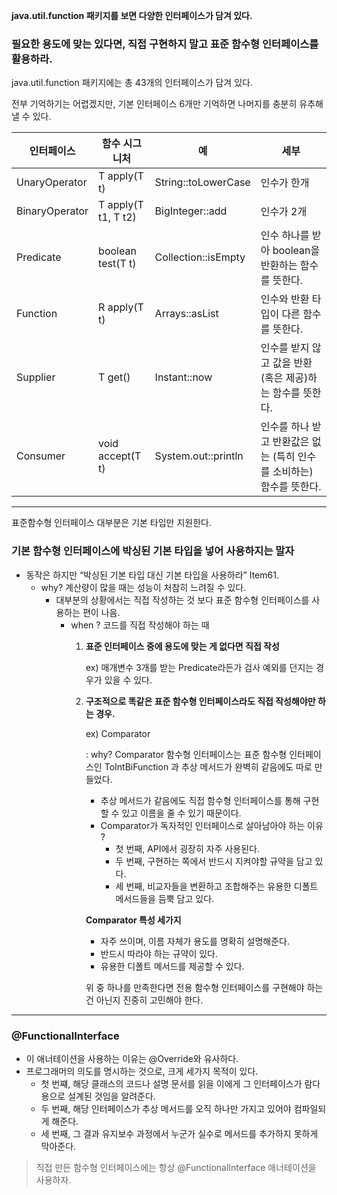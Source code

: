 **java.util.function 패키지를 보면 다양한 인터페이스가 담겨 있다.** 

### **필요한 용도에 맞는 있다면, 직접 구현하지 말고 표준 함수형 인터페이스를 활용하라.**

java.util.function 패키지에는 총 43개의 인터페이스가 담겨 있다. 

전부 기억하기는 어렵겠지만, 기본 인터페이스 6개만 기억하면 나머지를 충분히 유추해 낼 수 있다. 

| 인터페이스 | 함수 시그니처 | 예 | 세부 |
| --- | --- | --- | --- |
| UnaryOperator<T> | T apply(T t) | String::toLowerCase | 인수가 한개 |
| BinaryOperator<T> | T apply(T t1, T t2) | BigInteger::add | 인수가 2개  |
| Predicate<T> | boolean test(T t)  | Collection::isEmpty | 인수 하나를 받아 boolean을 반환하는 함수를 뜻한다. |
| Function<T> | R apply(T t)  | Arrays::asList | 인수와 반환 타입이 다른 함수를 뜻한다. |
| Supplier<T> | T get() | Instant::now | 인수를 받지 않고 값을 반환(혹은 제공)하는 함수를 뜻한다. |
| Consumer<T> | void accept(T t) | System.out::println | 인수를 하나 받고 반환값은 없는 (특히 인수를 소비하는)함수를 뜻한다. |

---

표준함수형 인터페이스 대부분은 기본 타입만 지원한다. 

### 기본 함수형 인터페이스에 박싱된 기본 타입을 넣어 사용하지는 말자

- 동작은 하지만 “박싱된 기본 타입 대신 기본 타입을 사용하라” Item61.
    - why? 계산량이 많을 때는 성능이 처참히 느려질 수 있다.
        - 대부분의 상황에서는 직접 작성하는 것 보다 표준 함수형 인터페이스를 사용하는 편이 나음.
            - when ? 코드를 직접 작성해야 하는 때
                1. **표준 인터페이스 중에 용도에 맞는 게 없다면 직접 작성** 
                    
                    ex) 매개변수 3개를 받는 Predicate라든가 검사 예외를 던지는 경우가 있을 수 있다. 
                    
                2. **구조적으로 똑같은 표준 함수형 인터페이스라도 직접 작성해야만 하는 경우.** 
                    
                    ex) Comparator 
                    
                    : why? Comparator 함수형 인터페이스는 표준 함수형 인터페이스인 ToIntBiFunction 과 추상 메서드가 완벽히 같음에도 따로 만들었다.
                    
                    - 추상 메서드가 같음에도 직접 함수형 인터페이스를 통해 구현할 수 있고 이름을 줄 수 있기 때문이다.
                    - Comparator가 독자적인 인터페이스로 살아남아야 하는 이유 ?
                        - 첫 번째, API에서 굉장히 자주 사용된다.
                        - 두 번째, 구현하는 쪽에서 반드시 지켜야할 규약을 담고 있다.
                        - 세 번째, 비교자들을 변환하고 조합해주는 유용한 디폴트 메서드들을 듬뿍 담고 있다.
                    
                     
                    
                    **Comparator 특성 세가지** 
                    
                    - 자주 쓰이며, 이름 자체가 용도를 명확히 설명해준다.
                    - 반드시 따라야 하는 규약이 있다.
                    - 유용한 디폴트 메서드를 제공할 수 있다.
                    
                    위 중 하나를 만족한다면 전용 함수형 인터페이스를 구현해야 하는 건 아닌지 진중히 고민해야 한다. 
                    

---

### @FunctionalInterface

- 이 애너테이션을 사용하는 이유는 @Override와 유사하다.
- 프로그래머의 의도를 명시하는 것으로, 크게 세가지 목적이 있다.
    - 첫 번쨰, 해당 클래스의 코드나 설명 문서를 읽을 이에게 그 인터페이스가 람다용으로 설계된 것임을 알려준다.
    - 두 번째, 해당 인터페이스가 추상 메서드를 오직 하나만 가지고 있어야 컴파일되게 해준다.
    - 세 번째, 그 결과 유지보수 과정에서 누군가 실수로 메서드를 추가하지 못하게 막아준다.

> 직접 만든 함수형 인터페이스에는 항상 @FunctionalInterface 애너테이션을 사용하자.
>
